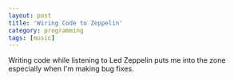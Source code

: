 ```yaml
---
layout: post
title: 'Wiring Code to Zeppelin'
category: programming
tags: [music]
---
```


Writing code while listening to Led Zeppelin puts me into the zone especially when I'm making bug fixes.
